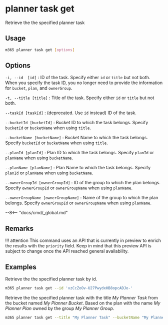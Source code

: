 # planner task get

Retrieve the the specified planner task

## Usage

```sh
m365 planner task get [options]
```

## Options

`-i, --id  [id]`
: ID of the task. Specify either `id` or `title` but not both. When you specify the task ID, you no longer need to provide the information for `bucket`, `plan`, and `ownerGroup`.

`-t, --title [title]`
: Title of the task. Specify either `id` or `title` but not both.

`--taskId [taskId]`
: (deprecated. Use `id` instead) ID of the task.

`--bucketId [bucketId]`
: Bucket ID to which the task belongs. Specify `bucketId` or `bucketName` when using `title`.

`--bucketName [bucketName]`
: Bucket Name to which the task belongs. Specify `bucketId` or `bucketName` when using `title`.

`--planId [planId]`
: Plan ID to which the task belongs. Specify `planId` or `planName` when using `bucketName`.

`--planName [planName]`
: Plan Name to which the task belongs. Specify `planId` or `planName` when using `bucketName`.

`--ownerGroupId [ownerGroupId]`
: ID of the group to which the plan belongs. Specify `ownerGroupId` or `ownerGroupName` when using `planName`.

`--ownerGroupName [ownerGroupName]`
: Name of the group to which the plan belongs. Specify `ownerGroupId` or `ownerGroupName` when using `planName`.

--8<-- "docs/cmd/_global.md"

## Remarks

!!! attention
    This command uses an API that is currently in preview to enrich the results with the `priority` field. Keep in mind that this preview API is subject to change once the API reached general availability.

## Examples

Retrieve the the specified planner task by id.

```sh
m365 planner task get --id 'vzCcZoOv-U27PwydxHB8opcADJo-'
```

Retrieve the the specified planner task with the title _My Planner Task_ from the bucket named _My Planner Bucket_. Based on the plan with the name _My Planner Plan_ owned by the group _My Planner Group_.

```sh
m365 planner task get --title "My Planner Task" --bucketName "My Planner Bucket" --planName "My Planner Plan" --ownerGroupName "My Planner Group"
```
